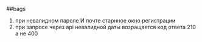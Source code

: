 ##bags
1. при невалидном пароле И почте старнное окно регистрации 
2. при запросе через api невалидной даты возращается код ответа 210 а не 400

